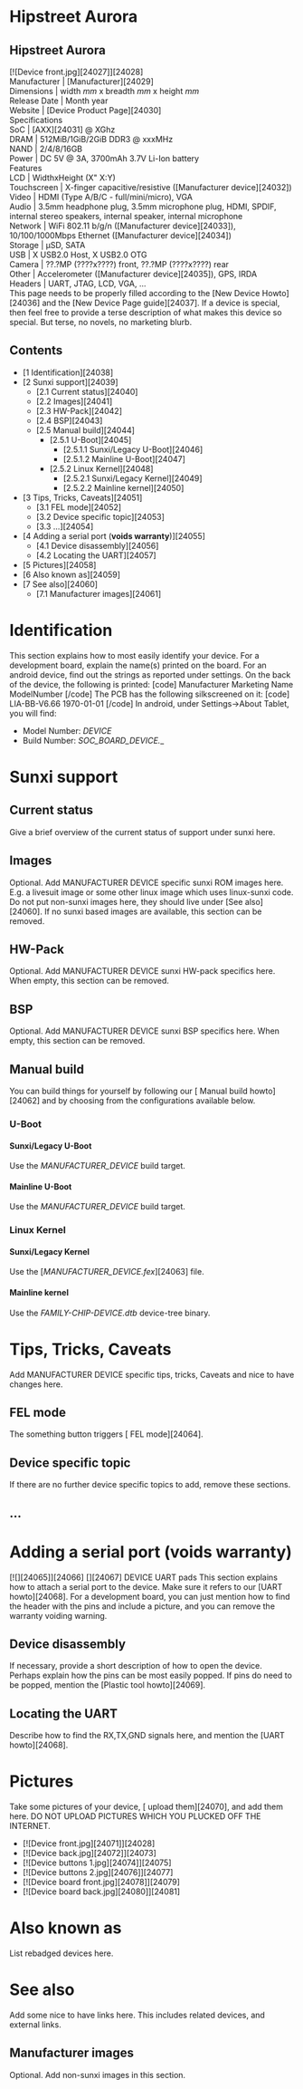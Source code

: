 # Hipstreet Aurora
Hipstreet Aurora  
---  
[![Device front.jpg][24027]][24028]  
Manufacturer |  [Manufacturer][24029]  
Dimensions |  width _mm_ x breadth _mm_ x height _mm_  
Release Date |  Month year  
Website |  [Device Product Page][24030]  
Specifications   
SoC |  [AXX][24031] @ XGhz   
DRAM |  512MiB/1GiB/2GiB DDR3 @ xxxMHz   
NAND |  2/4/8/16GB   
Power |  DC 5V @ 3A, 3700mAh 3.7V Li-Ion battery   
Features   
LCD |  WidthxHeight (X" X:Y)   
Touchscreen |  X-finger capacitive/resistive ([Manufacturer device][24032])   
Video |  HDMI (Type A/B/C - full/mini/micro), VGA   
Audio |  3.5mm headphone plug, 3.5mm microphone plug, HDMI, SPDIF, internal stereo speakers, internal speaker, internal microphone   
Network |  WiFi 802.11 b/g/n ([Manufacturer device][24033]), 10/100/1000Mbps Ethernet ([Manufacturer device][24034])   
Storage |  µSD, SATA   
USB |  X USB2.0 Host, X USB2.0 OTG   
Camera |  ??.?MP (????x????) front, ??.?MP (????x????) rear   
Other |  Accelerometer ([Manufacturer device][24035]), GPS, IRDA   
Headers |  UART, JTAG, LCD, VGA, ...   
This page needs to be properly filled according to the [New Device Howto][24036] and the [New Device Page guide][24037].
If a device is special, then feel free to provide a terse description of what makes this device so special. But terse, no novels, no marketing blurb.
## Contents
  * [1 Identification][24038]
  * [2 Sunxi support][24039]
    * [2.1 Current status][24040]
    * [2.2 Images][24041]
    * [2.3 HW-Pack][24042]
    * [2.4 BSP][24043]
    * [2.5 Manual build][24044]
      * [2.5.1 U-Boot][24045]
        * [2.5.1.1 Sunxi/Legacy U-Boot][24046]
        * [2.5.1.2 Mainline U-Boot][24047]
      * [2.5.2 Linux Kernel][24048]
        * [2.5.2.1 Sunxi/Legacy Kernel][24049]
        * [2.5.2.2 Mainline kernel][24050]
  * [3 Tips, Tricks, Caveats][24051]
    * [3.1 FEL mode][24052]
    * [3.2 Device specific topic][24053]
    * [3.3 ...][24054]
  * [4 Adding a serial port (**voids warranty**)][24055]
    * [4.1 Device disassembly][24056]
    * [4.2 Locating the UART][24057]
  * [5 Pictures][24058]
  * [6 Also known as][24059]
  * [7 See also][24060]
    * [7.1 Manufacturer images][24061]

# Identification
This section explains how to most easily identify your device. For a development board, explain the name(s) printed on the board. For an android device, find out the strings as reported under settings.
On the back of the device, the following is printed: 
[code] 
    Manufacturer Marketing Name
    ModelNumber
[/code]
The PCB has the following silkscreened on it: 
[code] 
    LIA-BB-V6.66
    1970-01-01
[/code]
In android, under Settings->About Tablet, you will find: 
  * Model Number: _DEVICE_
  * Build Number: _SOC_BOARD_DEVICE_*.*_

# Sunxi support
## Current status
Give a brief overview of the current status of support under sunxi here.
## Images
Optional. Add MANUFACTURER DEVICE specific sunxi ROM images here. E.g. a livesuit image or some other linux image which uses linux-sunxi code. Do not put non-sunxi images here, they should live under [See also][24060]. If no sunxi based images are available, this section can be removed.
## HW-Pack
Optional. Add MANUFACTURER DEVICE sunxi HW-pack specifics here. When empty, this section can be removed.
## BSP
Optional. Add MANUFACTURER DEVICE sunxi BSP specifics here. When empty, this section can be removed.
## Manual build
You can build things for yourself by following our [ Manual build howto][24062] and by choosing from the configurations available below. 
### U-Boot
#### Sunxi/Legacy U-Boot
Use the _MANUFACTURER_DEVICE_ build target. 
#### Mainline U-Boot
Use the _MANUFACTURER_DEVICE_ build target. 
### Linux Kernel
#### Sunxi/Legacy Kernel
Use the [_MANUFACTURER_DEVICE.fex_][24063] file. 
#### Mainline kernel
Use the _FAMILY-CHIP-DEVICE.dtb_ device-tree binary. 
# Tips, Tricks, Caveats
Add MANUFACTURER DEVICE specific tips, tricks, Caveats and nice to have changes here.
## FEL mode
The something button triggers [ FEL mode][24064]. 
## Device specific topic
If there are no further device specific topics to add, remove these sections.
## ...
# Adding a serial port (**voids warranty**)
[![][24065]][24066]
[][24067]
DEVICE UART pads
This section explains how to attach a serial port to the device. Make sure it refers to our [UART howto][24068]. For a development board, you can just mention how to find the header with the pins and include a picture, and you can remove the warranty voiding warning.
## Device disassembly
If necessary, provide a short description of how to open the device. Perhaps explain how the pins can be most easily popped. If pins do need to be popped, mention the [Plastic tool howto][24069].
## Locating the UART
Describe how to find the RX,TX,GND signals here, and mention the [UART howto][24068].
# Pictures
Take some pictures of your device, [ upload them][24070], and add them here. DO NOT UPLOAD PICTURES WHICH YOU PLUCKED OFF THE INTERNET.
  * [![Device front.jpg][24071]][24028]
  * [![Device back.jpg][24072]][24073]
  * [![Device buttons 1.jpg][24074]][24075]
  * [![Device buttons 2.jpg][24076]][24077]
  * [![Device board front.jpg][24078]][24079]
  * [![Device board back.jpg][24080]][24081]

# Also known as
List rebadged devices here.
# See also
Add some nice to have links here. This includes related devices, and external links.
## Manufacturer images
Optional. Add non-sunxi images in this section.
